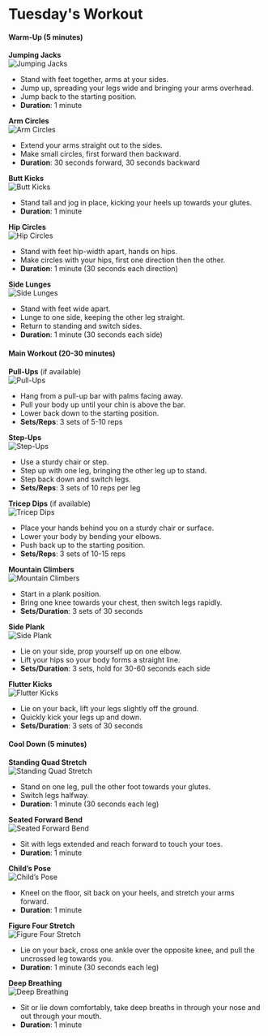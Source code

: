 # Tuesday's Workout

#### Warm-Up (5 minutes)

**Jumping Jacks**  
![Jumping Jacks](https://www.spotebi.com/wp-content/uploads/2014/10/jumping-jacks-exercise-illustration.jpg)  
- Stand with feet together, arms at your sides.
- Jump up, spreading your legs wide and bringing your arms overhead.
- Jump back to the starting position.
- **Duration**: 1 minute

**Arm Circles**  
![Arm Circles](https://as2.ftcdn.net/v2/jpg/03/52/53/59/500_F_352535950_xuNsipUQOE4QyQuKyOIAVggVODNhU07I.jpg)  
- Extend your arms straight out to the sides.
- Make small circles, first forward then backward.
- **Duration**: 30 seconds forward, 30 seconds backward

**Butt Kicks**  
![Butt Kicks](https://www.wikihow.com/images/thumb/4/4d/Do-Butt-Kicks-Step-6-Version-2.jpg/v4-460px-Do-Butt-Kicks-Step-6-Version-2.jpg.webp)  
- Stand tall and jog in place, kicking your heels up towards your glutes.
- **Duration**: 1 minute

**Hip Circles**  
![Hip Circles](https://www.spotebi.com/wp-content/uploads/2015/01/hip-circles-exercise-illustration.jpg)  
- Stand with feet hip-width apart, hands on hips.
- Make circles with your hips, first one direction then the other.
- **Duration**: 1 minute (30 seconds each direction)

**Side Lunges**  
![Side Lunges](https://e00-marca.uecdn.es/assets/multimedia/imagenes/2022/02/02/16438114030418.jpg)  
- Stand with feet wide apart.
- Lunge to one side, keeping the other leg straight.
- Return to standing and switch sides.
- **Duration**: 1 minute (30 seconds each side)

#### Main Workout (20-30 minutes)

**Pull-Ups** (if available)  
![Pull-Ups](https://cdn.shopify.com/s/files/1/0705/5432/1194/files/mikolo-pull-ups-blog-2.png?v=1693468017)  
- Hang from a pull-up bar with palms facing away.
- Pull your body up until your chin is above the bar.
- Lower back down to the starting position.
- **Sets/Reps**: 3 sets of 5-10 reps

**Step-Ups**  
![Step-Ups](https://marvel-b1-cdn.bc0a.com/f00000000229348/www.silversneakers.com/wp-content/uploads/2019/09/SSBlog_4StepUpVariations.jpg)  
- Use a sturdy chair or step.
- Step up with one leg, bringing the other leg up to stand.
- Step back down and switch legs.
- **Sets/Reps**: 3 sets of 10 reps per leg

**Tricep Dips** (if available)  
![Tricep Dips](https://qph.cf2.quoracdn.net/main-qimg-cf2058c891a58de973cc146af500a09e-lq)  
- Place your hands behind you on a sturdy chair or surface.
- Lower your body by bending your elbows.
- Push back up to the starting position.
- **Sets/Reps**: 3 sets of 10-15 reps

**Mountain Climbers**  
![Mountain Climbers](https://training.fit/wp-content/uploads/2020/03/bergsteiger-fitnessband.png)  
- Start in a plank position.
- Bring one knee towards your chest, then switch legs rapidly.
- **Sets/Duration**: 3 sets of 30 seconds

**Side Plank**  
![Side Plank](https://hips.hearstapps.com/hmg-prod/images/side-plank-1549646915.jpg?crop=0.75xw:1xh;center,top&resize=1200:*)  
- Lie on your side, prop yourself up on one elbow.
- Lift your hips so your body forms a straight line.
- **Sets/Duration**: 3 sets, hold for 30-60 seconds each side

**Flutter Kicks**  
![Flutter Kicks](https://static.strengthlevel.com/images/exercises/flutter-kicks/flutter-kicks-800.jpg)  
- Lie on your back, lift your legs slightly off the ground.
- Quickly kick your legs up and down.
- **Sets/Duration**: 3 sets of 30 seconds

#### Cool Down (5 minutes)

**Standing Quad Stretch**  
![Standing Quad Stretch](https://fitnessprogramer.com/wp-content/uploads/2021/08/Standing-Quadriceps-Stretch.gif)  
- Stand on one leg, pull the other foot towards your glutes.
- Switch legs halfway.
- **Duration**: 1 minute (30 seconds each leg)

**Seated Forward Bend**  
![Seated Forward Bend](https://www.ekhartyoga.com/media/images/articles/content/Paschimottanasana-Seated-Forward-bend-Ekhart-Yoga.jpg)  
- Sit with legs extended and reach forward to touch your toes.
- **Duration**: 1 minute

**Child’s Pose**  
![Child’s Pose](https://images.ctfassets.net/hjcv6wdwxsdz/2dsguYO1UTnJPHszmCgPzs/549cbb3c0a9c79c92f15cf8a484070dc/Woman-on-yoga-mat-doing-childs-pose.png)  
- Kneel on the floor, sit back on your heels, and stretch your arms forward.
- **Duration**: 1 minute

**Figure Four Stretch**  
![Figure Four Stretch](https://bod-blog-assets.prod.cd.beachbodyondemand.com/bod-blog/wp-content/uploads/2022/05/19140627/figure-4-stretch-600-demo.jpg)  
- Lie on your back, cross one ankle over the opposite knee, and pull the uncrossed leg towards you.
- **Duration**: 1 minute (30 seconds each leg)

**Deep Breathing**  
![Deep Breathing](https://www.bhf.org.uk/-/media/images/information-support/heart-matters/2023/december/wellbeing/deep-breathing-620x400.png?rev=4506ebd34dab4476b56c225b6ff3ad60)  
- Sit or lie down comfortably, take deep breaths in through your nose and out through your mouth.
- **Duration**: 1 minute
